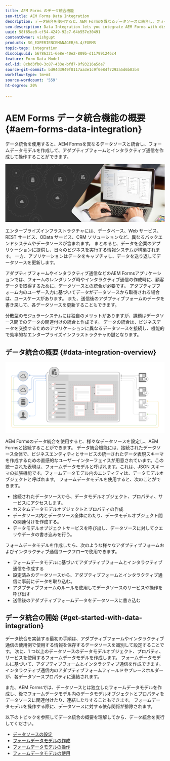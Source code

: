 ```yaml
---
title: AEM Forms のデータ統合機能
seo-title: AEM Forms Data Integration
description: データ統合を使用すると、AEM Formsを異なるデータソースと統合し、フォームデータモデルを作成して、アダプティブフォームとインタラクティブ通信を作成して操作することができます。
seo-description: Data Integration lets you integrate AEM Forms with disparate data sources and create form data model to create and work with adaptive forms and interactive communications.
uuid: 58f65ae0-cf54-4249-92c7-64b557e30491
contentOwner: vishgupt
products: SG_EXPERIENCEMANAGER/6.4/FORMS
topic-tags: integration
discoiquuid: b6786321-6e8e-40e2-809b-d117991246c4
feature: Form Data Model
exl-id: 8cbd3fb0-3c87-433e-bfd7-0f93216a5de7
source-git-commit: bd94d3949f0117aa3e1c9f0e84f7293a5d6b03b4
workflow-type: tm+mt
source-wordcount: '559'
ht-degree: 20%

---
```


# AEM Forms データ統合機能の概要 {#aem-forms-data-integration}

データ統合を使用すると、AEM Formsを異なるデータソースと統合し、フォームデータモデルを作成して、アダプティブフォームとインタラクティブ通信を作成して操作することができます。

![](do-not-localize/data-integeration.png)

エンタープライズインフラストラクチャには、データベース、Web サービス、REST サービス、OData サービス、CRM ソリューションなど、異なるバックエンドシステムやデータソースが含まれます。 まとめると、データを企業のアプリケーションに提供し、日々のビジネスを実行する情報システムが構築されます。 一方、アプリケーションはデータをキャプチャし、データを送り返してデータソースを更新します。

アダプティブフォームやインタラクティブ通信などのAEM Formsアプリケーションでは、フォームのレンダリング時やインタラクティブ通信の作成時に、顧客データを取得するために、データソースとの統合が必要です。 アダプティブフォーム内のユーザー入力に基づいてデータがデータソースから取得される場合は、ユースケースがあります。 また、送信後のアダプティブフォームのデータを書き戻して、各データソースを更新することもできます。

分散型のモジュラーシステムには独自のメリットがありますが、課題はデータソース間でのデータの関連付けの統合と作成です。 データの統合は、ビジネスデータを交換するためのアプリケーションに異なるデータソースを接続し、機能的で効率的なエンタープライズインフラストラクチャの鍵となります。

## データ統合の概要 {#data-integration-overview}

![aem-forms-data-integration](assets/aem-forms-data-integeration.png)

AEM Formsのデータ統合を使用すると、様々なデータソースを設定し、AEM Formsと接続することができます。 データ統合機能には、接続されたデータソース全体で、ビジネスエンティティとサービスの統一されたデータ表現スキーマを作成するための直感的なユーザーインターフェイスが用意されています。この統一された表現は、フォームデータモデルと呼ばれます。これは、JSON スキーマの拡張機能です。フォームデータモデル内のエンティティは、データモデルオブジェクトと呼ばれます。 フォームデータモデルを使用すると、次のことができます。

* 接続されたデータソースから、データモデルオブジェクト、プロパティ、サービスにアクセスします。
* カスタムデータモデルオブジェクトとプロパティの作成
* データソース内とデータソース全体にわたり、データモデルオブジェクト間の関連付けを作成する。
* データモデルオブジェクトサービスを呼び出し、データソースに対してクエリやデータの書き込みを行う。

フォームデータモデルを作成したら、次のような様々なアダプティブフォームおよびインタラクティブ通信ワークフローで使用できます。

* フォームデータモデルに基づいてアダプティブフォームとインタラクティブ通信を作成する
* 設定済みのデータソースから、アダプティブフォームとインタラクティブ通信に事前にデータを取り込む。
* アダプティブフォームのルールを使用してデータソースのサービスや操作を呼び出す
* 送信後のアダプティブフォームデータをデータソースに書き込む

## データ統合の開始 {#get-started-with-data-integration}

データ統合を実装する最初の手順は、アダプティブフォームやインタラクティブ通信の使用例で使用する情報を保存するデータソースを識別して設定することです。 次に、1 つ以上のデータソースのデータモデルオブジェクト、プロパティ、サービスを使用するフォームデータモデルを作成します。 フォームデータモデルに基づいて、アダプティブフォームとインタラクティブ通信を作成できます。インタラクティブ通信内のアダプティブフォームフィールドやプレースホルダーが、各データソースプロパティに連結されます。

また、AEM Formsでは、データソースとは独立したフォームデータモデルを作成し、後でフォームデータモデル内のデータモデルオブジェクトとプロパティをデータソースに関連付けたり、連結したりすることもできます。 フォームデータモデルを操作する際に、データソースに対する依存関係が排除されます。

以下のトピックを参照してデータ統合の概要を理解してから、データ統合を実行してください。

* [データソースの設定](/help/forms/using/configure-data-sources.md)
* [フォームデータモデルの作成](/help/forms/using/create-form-data-models.md)
* [フォームデータモデルの操作](/help/forms/using/work-with-form-data-model.md)
* [フォームデータモデルの使用](/help/forms/using/using-form-data-model.md)
